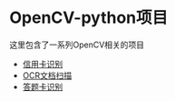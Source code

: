 # OpenCV-python项目
这里包含了一系列OpenCV相关的项目
- [信用卡识别](https://github.com/coding-huan/projects-of-OpenCV-python/tree/main/template-matching-ocr)
- [OCR文档扫描](https://github.com/coding-huan/projects-of-OpenCV-python/tree/main/Scan)
- [答题卡识别](https://github.com/coding-huan/Projects-of-OpenCV-Python/tree/main/answer_sheet)
